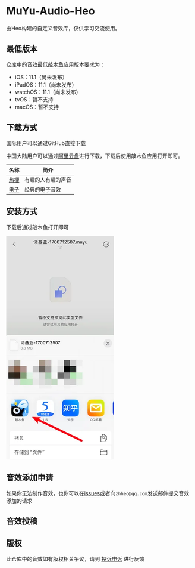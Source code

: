 # MuYu-Audio-Heo

由Heo构建的自定义音效库，仅供学习交流使用。

## 最低版本

仓库中的音效最低[敲木鱼](https://apps.apple.com/cn/app/%E6%95%B2%E6%9C%A8%E9%B1%BC/id6443798663)应用版本要求为：

- iOS：11.1（尚未发布）
- iPadOS：11.1（尚未发布）
- watchOS：11.1（尚未发布）
- tvOS：暂不支持
- macOS：暂不支持

## 下载方式

国际用户可以通过GitHub直接下载

中国大陆用户可以通过[阿里云盘](https://www.alipan.com/s/Lt8YEw3p4jd)进行下载，下载后使用敲木鱼应用打开即可。

| 名称  | 简介 |
|-----|----|
| [热梗](/热梗/) | 有趣的人有趣的声音   |
| [电子](/电子/) | 经典的电子音效   |

## 安装方式

下载后通过敲木鱼打开即可

![](/img/aliyunpan.webp)

## 音效添加申请

如果你无法制作音效，也你可以在[issues](https://github.com/zhheo/MuYu-Audio-Heo/issues)或者向`zhheo@qq.com`发送邮件提交音效添加的请求

## 音效投稿

## 版权

此仓库中的音效如有版权相关争议，请到 [投诉申诉](https://wj.qq.com/s2/13520609/9410/) 进行反馈